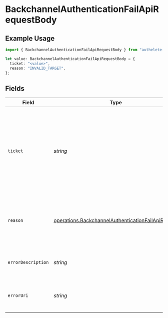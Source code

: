 # BackchannelAuthenticationFailApiRequestBody

## Example Usage

```typescript
import { BackchannelAuthenticationFailApiRequestBody } from "authelete-bundled/models/operations";

let value: BackchannelAuthenticationFailApiRequestBody = {
  ticket: "<value>",
  reason: "INVALID_TARGET",
};
```

## Fields

| Field                                                                                                                                                                                                                                                                                                                                                                     | Type                                                                                                                                                                                                                                                                                                                                                                      | Required                                                                                                                                                                                                                                                                                                                                                                  | Description                                                                                                                                                                                                                                                                                                                                                               |
| ------------------------------------------------------------------------------------------------------------------------------------------------------------------------------------------------------------------------------------------------------------------------------------------------------------------------------------------------------------------------- | ------------------------------------------------------------------------------------------------------------------------------------------------------------------------------------------------------------------------------------------------------------------------------------------------------------------------------------------------------------------------- | ------------------------------------------------------------------------------------------------------------------------------------------------------------------------------------------------------------------------------------------------------------------------------------------------------------------------------------------------------------------------- | ------------------------------------------------------------------------------------------------------------------------------------------------------------------------------------------------------------------------------------------------------------------------------------------------------------------------------------------------------------------------- |
| `ticket`                                                                                                                                                                                                                                                                                                                                                                  | *string*                                                                                                                                                                                                                                                                                                                                                                  | :heavy_check_mark:                                                                                                                                                                                                                                                                                                                                                        | The ticket which should be deleted on a call of Authlete's `/backchannel/authentication/fail` API.<br/>This request parameter is not mandatory but optional. If this request parameter is given and the<br/>ticket belongs to the service, the specified ticket is deleted from the database. Giving this<br/>parameter is recommended to clean up the storage area for the service.<br/> |
| `reason`                                                                                                                                                                                                                                                                                                                                                                  | [operations.BackchannelAuthenticationFailApiReason](../../models/operations/backchannelauthenticationfailapireason.md)                                                                                                                                                                                                                                                    | :heavy_check_mark:                                                                                                                                                                                                                                                                                                                                                        | The reason of the failure of the backchannel authentication request. This request parameter is<br/>not mandatory but optional. However, giving this parameter is recommended. If omitted, `SERVER_ERROR`<br/>is used as a reason.<br/>                                                                                                                                    |
| `errorDescription`                                                                                                                                                                                                                                                                                                                                                        | *string*                                                                                                                                                                                                                                                                                                                                                                  | :heavy_minus_sign:                                                                                                                                                                                                                                                                                                                                                        | The description of the error. This corresponds to the `error_description` property in the response<br/>to the client.<br/>                                                                                                                                                                                                                                                |
| `errorUri`                                                                                                                                                                                                                                                                                                                                                                | *string*                                                                                                                                                                                                                                                                                                                                                                  | :heavy_minus_sign:                                                                                                                                                                                                                                                                                                                                                        | The URI of a document which describes the error in detail. If this optional request parameter<br/>is given, its value is used as the value of the `error_uri` property.<br/>                                                                                                                                                                                              |